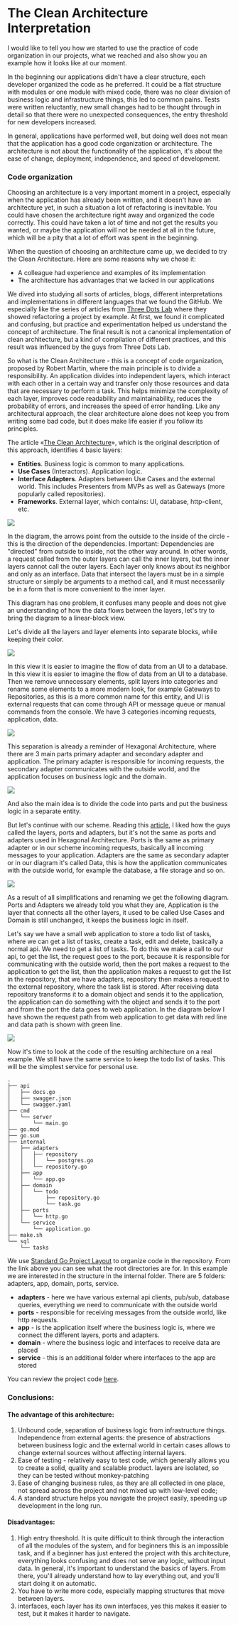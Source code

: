 # The Clean Architecture Interpretation

I would like to tell you how we started to use the practice of code organization in our projects, what we reached and also show you an example how it looks like at our moment.

In the beginning our applications didn't have a clear structure, each developer organized the code as he preferred. It could be a flat structure with modules or one module with mixed code, there was no clear division of business logic and infrastructure things, this led to common pains. Tests were written reluctantly, new small changes had to be thought through in detail so that there were no unexpected consequences, the entry threshold for new developers increased.

In general, applications have performed well, but doing well does not mean that the application has a good code organization or architecture. The architecture is not about the functionality of the application, it's about the ease of change, deployment, independence, and speed of development.

### Code organization

Choosing an architecture is a very important moment in a project, especially when the application has already been written, and it doesn't have an architecture yet, in such a situation a lot of refactoring is inevitable. You could have chosen the architecture right away and organized the code correctly. This could have taken a lot of time and not get the results you wanted, or maybe the application will not be needed at all in the future, which will be a pity that a lot of effort was spent in the beginning.

When the question of choosing an architecture came up, we decided to try the Clean Architecture. Here are some reasons why we chose it:

- A colleague had experience and examples of its implementation
- The architecture has advantages that we lacked in our applications

We dived into studying all sorts of articles, blogs, different interpretations and implementations in different languages that we found the GitHub. We especially like the series of articles from [Three Dots Lab](https://threedots.tech/tags/clean-architecture/) where they showed refactoring a project by example. At first, we found it complicated and confusing, but practice and experimentation helped us understand the concept of architecture. The final result is not a canonical implementation of clean architecture, but a kind of compilation of different practices, and this result was influenced by the guys from Three Dots Lab.

So what is the Clean Architecture - this is a concept of code organization, proposed by Robert Martin, where the main principle is to divide a responsibility. An application divides into independent layers, which interact with each other in a certain way and transfer only those resources and data that are necessary to perform a task. This helps minimize the complexity of each layer, improves code readability and maintainability, reduces the probability of errors, and increases the speed of error handling. Like any architectural approach, the clear architecture alone does not keep you from writing some bad code, but it does make life easier if you follow its principles.

The article «[The Clean Architecture](https://blog.cleancoder.com/uncle-bob/2012/08/13/the-clean-architecture.html)», which is the original description of this approach, identifies 4 basic layers:

- **Entities**. Business logic is common to many applications.
- **Use Cases** (Interactors). Application logic.
- **Interface Adapters**. Adapters between Use Cases and the external world. This includes Presenters from MVPs as well as Gateways (more popularly called repositories).
- **Frameworks**. External layer, which contains: UI, database, http-client, etc.

![](images/clean-arch-diagram.jpeg)

In the diagram, the arrows point from the outside to the inside of the circle - this is the direction of the dependencies. Important: Dependencies are "directed" from outside to inside, not the other way around. In other words, a request called from the outer layers can call the inner layers, but the inner layers cannot call the outer layers. Each layer only knows about its neighbor and only as an interface. Data that intersect the layers must be in a simple structure or simply be arguments to a method call, and it must necessarily be in a form that is more convenient to the inner layer.

This diagram has one problem, it confuses many people and does not give an understanding of how the data flows between the layers, let's try to bring the diagram to a linear-block view.

Let's divide all the layers and layer elements into separate blocks, while keeping their color.

![](images/liner-clean-arch-diagram.png)

In this view it is easier to imagine the flow of data from an UI to a database. In this view it is easier to imagine the flow of data from an UI to a database. Then we remove unnecessary elements, split layers into categories and rename some elements to a more modern look, for example Gateways to Repositories, as this is a more common name for this entity, and UI is external requests that can come through API or message queue or manual commands from the console. We have 3 categories incoming requests, application, data.

![](images/liner-1-clean-arch-diagram.png)

This separation is already a reminder of Hexagonal Architecture, where there are 3 main parts primary adapter and secondary adapter and application.
The primary adapter is responsible for incoming requests, the secondary adapter communicates with the outside world, and the application focuses on business logic and the domain.

![](images/hex-arch-diagram.png)

And also the main idea is to divide the code into parts and put the business logic in a separate entity.

But let's continue with our scheme. Reading this [article](https://threedots.tech/post/introducing-clean-architecture/), I liked how the guys called the layers, ports and adapters, but it's not the same as ports and adapters used in Hexagonal Architecture. Ports is the same as primary adapter or in our scheme incoming requests, basically all incoming messages to your application. Adapters are the same as secondary adapter or in our diagram it's called Data, this is how the application communicates with the outside world, for example the database, a file storage and so on.

![](images/simplest-clean-arch-diagram.png)

As a result of all simplifications and renaming we get the following diagram. Ports and Adapters we already told you what they are, Application is the layer that connects all the other layers, it used to be called Use Cases and Domain is still unchanged, it keeps the business logic in itself.

Let's say we have a small web application to store a todo list of tasks, where we can get a list of tasks, create a task, edit and delete, basically a normal api. We need to get a list of tasks. To do this we make a call to our api, to get the list, the request goes to the port, because it is responsible for communicating with the outside world, then the port makes a request to the application to get the list, then the application makes a request to get the list in the repository, that we have adapters, repository then makes a request to the external repository, where the task list is stored. After receiving data repository transforms it to a domain object and sends it to the application, the application can do something with the object and sends it to the port and from the port the data goes to web application. In the diagram below I have shown the request path from web application to get data with red line and data path is shown with green line.

![](images/request-flow-clean-arch.png)

Now it's time to look at the code of the resulting architecture on a real example. We still have the same service to keep the todo list of tasks. This will be the simplest service for personal use.

```
.
├── api
│   ├── docs.go
│   ├── swagger.json
│   └── swagger.yaml
├── cmd
│   └── server
│       └── main.go
├── go.mod
├── go.sum
├── internal
│   ├── adapters
│   │   ├── repository
│   │   │   └── postgres.go
│   │   └── repository.go
│   ├── app
│   │   └── app.go
│   ├── domain
│   │   └── todo
│   │       ├── repository.go
│   │       └── task.go
│   ├── ports
│   │   └── http.go
│   └── service
│       └── application.go
├── make.sh
└── sql
    └── tasks

```

We use [Standard Go Project Layout](https://github.com/golang-standards/project-layout) to organize code in the repository. From the link above you can see what the root directories are for. In this example we are interested in the structure in the internal folder.
There are 5 folders: adapters, app, domain, ports, service.

- **adapters** - here we have various external api clients, pub/sub, database queries, everything we need to communicate with the outside world
- **ports** - responsible for receiving messages from the outside world, like http requests.
- **app** - is the application itself where the business logic is, where we connect the different layers, ports and adapters.
- **domain** - where the business logic and interfaces to receive data are placed
- **service** - this is an additional folder where interfaces to the app are stored

You can review the project code [here](example).

### Conclusions:

#### The advantage of this architecture:

1. Unbound code, separation of business logic from infrastructure things. Independence from external agents: the presence of abstractions between business logic and the external world in certain cases allows to change external sources without affecting internal layers.
2. Ease of testing - relatively easy to test code, which generally allows you to create a solid, quality and scalable product. layers are isolated, so they can be tested without monkey-patching
3. Ease of changing business rules, as they are all collected in one place, not spread across the project and not mixed up with low-level code;
4. A standard structure helps you navigate the project easily, speeding up development in the long run.

#### Disadvantages:

1. High entry threshold. It is quite difficult to think through the interaction of all the modules of the system, and for beginners this is an impossible task, and if a beginner has just entered the project with this architecture, everything looks confusing and does not serve any logic, without input data. In general, it's important to understand the basics of layers. From there, you'll already understand how to lay everything out, and you'll start doing it on automatic.
2. You have to write more code, especially mapping structures that move between layers.
3. interfaces, each layer has its own interfaces, yes this makes it easier to test, but it makes it harder to navigate.
